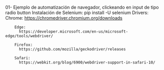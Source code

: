 01- Ejemplo de automatización de navegador, clickeando en input de tipo radio button
    Instalación de Selenium:
      pip install -U selenium
    Drivers:
        Chrome:
          https://chromedriver.chromium.org/downloads
        
        Edge:
          https://developer.microsoft.com/en-us/microsoft-edge/tools/webdriver/
        
        Firefox:
          https://github.com/mozilla/geckodriver/releases
        
        Safari:
          https://webkit.org/blog/6900/webdriver-support-in-safari-10/
  